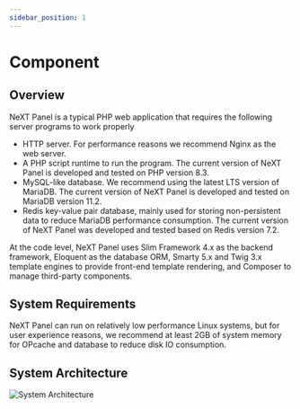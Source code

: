 ```yaml
---
sidebar_position: 1
---
```


# Component

## Overview

NeXT Panel is a typical PHP web application that requires the following server programs to work properly

* HTTP server. For performance reasons we recommend Nginx as the web server.
* A PHP script runtime to run the program. The current version of NeXT Panel is developed and tested on PHP version 8.3.
* MySQL-like database. We recommend using the latest LTS version of MariaDB. The current version of NeXT Panel is developed and tested on MariaDB version 11.2.
* Redis key-value pair database, mainly used for storing non-persistent data to reduce MariaDB performance consumption. The current version of NeXT Panel was developed and tested based on Redis version 7.2.

At the code level, NeXT Panel uses Slim Framework 4.x as the backend framework, Eloquent as the database ORM, Smarty 5.x and Twig 3.x template engines to provide front-end template rendering, and Composer to manage third-party components.

## System Requirements

NeXT Panel can run on relatively low performance Linux systems, but for user experience reasons, we recommend at least 2GB of system memory for OPcache and database to reduce disk IO consumption.

## System Architecture

![System Architecture](/img/system-architecture.svg)
